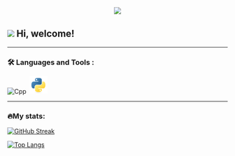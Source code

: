 <div id = "header" align = "center">
  <img src = "https://media1.giphy.com/media/v1.Y2lkPTc5MGI3NjExbmE2Z2Ixazk1M2k2dDU4eTRzcDZib3M5ZndxbHB3bW5lamk4eGVyaCZlcD12MV9pbnRlcm5hbF9naWZfYnlfaWQmY3Q9Zw/yvI7NjX9D8REJMTfQs/giphy.gif" width = "300"/>
</div>
<h2> <img src="https://emojis.slackmojis.com/emojis/images/1588315024/8823/hyperkitty.gif?1588315024" width="30" /> Hi, welcome! </h2>


---

### :hammer_and_wrench: Languages and Tools :

<div>
  <img src="https://github.com/heltonricardo/programming-language-icons/blob/master/svg-files/cpp.svg" title="Cpp" alt="Cpp" width="40" height="40"/>&nbsp;
  <img src="https://github.com/devicons/devicon/blob/master/icons/python/python-original.svg" title="Python" alt="Python" width="40" height="40"/>
</div>

---

###  🔥My stats:
[![GitHub Streak](https://streak-stats.demolab.com?user=SlyqeN&theme=dark&hide_border=true&border_radius=5&short_numbers=true)](https://git.io/streak-stats)

[![Top Langs](https://github-readme-stats.vercel.app/api/top-langs/?username=your-github-username&layout=compact&theme=vision-friendly-dark)](https://github.com/anuraghazra/github-readme-stats)

